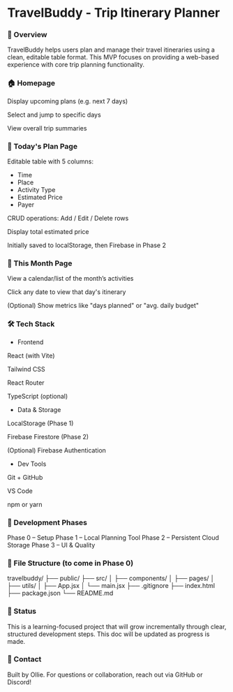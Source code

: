 # TravelBuddy - Trip Itinerary Planner

### 🧭 Overview

TravelBuddy helps users plan and manage their travel itineraries using a clean, editable table format. This MVP focuses on providing a web-based experience with core trip planning functionality.

### 🏠 Homepage

Display upcoming plans (e.g. next 7 days)

Select and jump to specific days

View overall trip summaries

### 📅 Today's Plan Page

Editable table with 5 columns:

- Time
- Place
- Activity Type
- Estimated Price
- Payer

CRUD operations: Add / Edit / Delete rows

Display total estimated price

Initially saved to localStorage, then Firebase in Phase 2

### 📆 This Month Page

View a calendar/list of the month’s activities

Click any date to view that day's itinerary

(Optional) Show metrics like "days planned" or "avg. daily budget"

### 🛠️ Tech Stack

- Frontend

React (with Vite)

Tailwind CSS

React Router

TypeScript (optional)

- Data & Storage

LocalStorage (Phase 1)

Firebase Firestore (Phase 2)

(Optional) Firebase Authentication

- Dev Tools

Git + GitHub

VS Code

npm or yarn

### 🚧 Development Phases

Phase 0 – Setup
Phase 1 – Local Planning Tool
Phase 2 – Persistent Cloud Storage
Phase 3 – UI & Quality

### 📂 File Structure (to come in Phase 0)

travelbuddy/
├── public/
├── src/
│   ├── components/
│   ├── pages/
│   ├── utils/
│   ├── App.jsx
│   └── main.jsx
├── .gitignore
├── index.html
├── package.json
└── README.md

### 📌 Status

This is a learning-focused project that will grow incrementally through clear, structured development steps. This doc will be updated as progress is made.

### 📧 Contact

Built by Ollie. For questions or collaboration, reach out via GitHub or Discord!